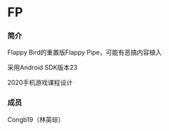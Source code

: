 # FP

### 简介

Flappy Bird的重置版Flappy Pipe，可能有恶搞内容植入

采用Android SDK版本23

2020手机游戏课程设计

### 成员

Congb19（林英琮）